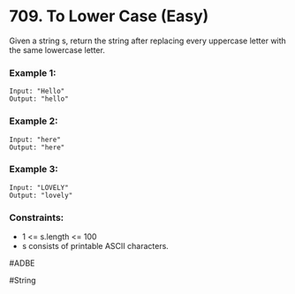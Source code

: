 # 709. To Lower Case (Easy)

Given a string s, return the string after replacing every uppercase letter with the same lowercase letter.

### Example 1:

```
Input: "Hello"
Output: "hello"
```

### Example 2:

```
Input: "here"
Output: "here"
```

### Example 3:

```
Input: "LOVELY"
Output: "lovely"
```

### Constraints:

- 1 <= s.length <= 100
- s consists of printable ASCII characters.

#ADBE

#String
